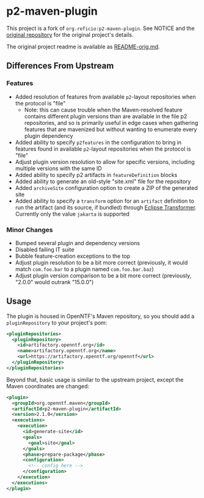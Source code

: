 # p2-maven-plugin

This project is a fork of `org.reficio:p2-maven-plugin`. See NOTICE and the [original repository](https://github.com/reficio/p2-maven-plugin) for the original project's details.

The original project readme is available as [README-orig.md](README-orig.md).

## Differences From Upstream

### Features

- Added resolution of features from available `p2`-layout repositories when the protocol is "file"
  - Note: this can cause trouble when the Maven-resolved feature contains different plugin versions than are available in the file p2 repositories, and so is primarily useful in edge cases when gathering features that are mavenized but without wanting to enumerate every plugin dependency
- Added ability to specify `p2features` in the configuration to bring in features found in available `p2`-layout repositories when the protocol is "file"
- Adjust plugin version resolution to allow for specific versions, including multiple versions with the same ID
- Added ability to specify p2 artifacts in `featureDefinition` blocks
- Added ability to generate an old-style "site.xml" file for the repository
- Added `archiveSite` configuration option to create a ZIP of the generated site
- Added ability to specify a `transform` option for an `artifact` definition to run the artifact (and its source, if bundled) through [Eclipse Transformer](https://github.com/eclipse/transformer). Currently only the value `jakarta` is supported

### Minor Changes

- Bumped several plugin and dependency versions
- Disabled failing IT suite
- Bubble feature-creation exceptions to the top
- Adjust plugin resolution to be a bit more correct (previously, it would match `com.foo.bar` to a plugin named `com.foo.bar.baz`)
- Adjust plugin version comparison to be a bit more correct (previously, "2.0.0" would outrank "15.0.0")

## Usage

The plugin is housed in OpenNTF's Maven repository, so you should add a `pluginRepository` to your project's pom:

```xml
<pluginRepositories>
  <pluginRepository>
    <id>artifactory.openntf.org</id>
    <name>artifactory.openntf.org</name>
    <url>https://artifactory.openntf.org/openntf</url>
  </pluginRepository>
</pluginRepositories>
```

Beyond that, basic usage is similar to the upstream project, except the Maven coordinates are changed:

```xml
<plugin>
  <groupId>org.openntf.maven</groupId>
  <artifactId>p2-maven-plugin</artifactId>
  <version>2.1.0</version>
  <executions>
    <execution>
      <id>generate-site</id>
      <goals>
        <goal>site</goal>
      </goals>
      <phase>prepare-package</phase>
      <configuration>
        <!-- config here -->
      </configuration>
    </execution>
  </executions>
</plugin>
```

